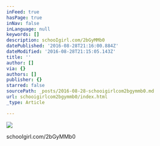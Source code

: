 ```yaml
---
inFeed: true
hasPage: true
inNav: false
inLanguage: null
keywords: []
description: schooIgirl.com/2bGyMMb0
datePublished: '2016-08-28T21:16:00.884Z'
dateModified: '2016-08-28T21:15:05.143Z'
title: ''
author: []
via: {}
authors: []
publisher: {}
starred: false
sourcePath: _posts/2016-08-28-schooigirlcom2bgymmb0.md
url: schooigirlcom2bgymmb0/index.html
_type: Article

---
```

![](https://the-grid-user-content.s3-us-west-2.amazonaws.com/b98e47c3-bc0d-4b8f-8777-302d338d0758.jpg)

schooIgirl.com/2bGyMMb0